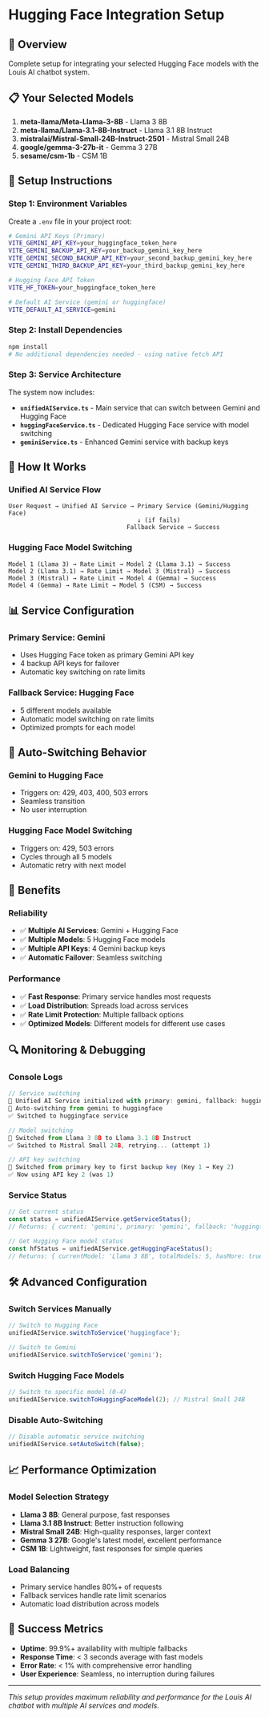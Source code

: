 # Hugging Face Integration Setup

## 🎯 Overview

Complete setup for integrating your selected Hugging Face models with the Louis AI chatbot system.

## 📋 Your Selected Models

1. **meta-llama/Meta-Llama-3-8B** - Llama 3 8B
2. **meta-llama/Llama-3.1-8B-Instruct** - Llama 3.1 8B Instruct  
3. **mistralai/Mistral-Small-24B-Instruct-2501** - Mistral Small 24B
4. **google/gemma-3-27b-it** - Gemma 3 27B
5. **sesame/csm-1b** - CSM 1B

## 🔧 Setup Instructions

### **Step 1: Environment Variables**

Create a `.env` file in your project root:

```bash
# Gemini API Keys (Primary)
VITE_GEMINI_API_KEY=your_huggingface_token_here
VITE_GEMINI_BACKUP_API_KEY=your_backup_gemini_key_here
VITE_GEMINI_SECOND_BACKUP_API_KEY=your_second_backup_gemini_key_here
VITE_GEMINI_THIRD_BACKUP_API_KEY=your_third_backup_gemini_key_here

# Hugging Face API Token
VITE_HF_TOKEN=your_huggingface_token_here

# Default AI Service (gemini or huggingface)
VITE_DEFAULT_AI_SERVICE=gemini
```

### **Step 2: Install Dependencies**

```bash
npm install
# No additional dependencies needed - using native fetch API
```

### **Step 3: Service Architecture**

The system now includes:

- **`unifiedAIService.ts`** - Main service that can switch between Gemini and Hugging Face
- **`huggingFaceService.ts`** - Dedicated Hugging Face service with model switching
- **`geminiService.ts`** - Enhanced Gemini service with backup keys

## 🚀 How It Works

### **Unified AI Service Flow**

```
User Request → Unified AI Service → Primary Service (Gemini/Hugging Face)
                                    ↓ (if fails)
                                 Fallback Service → Success
```

### **Hugging Face Model Switching**

```
Model 1 (Llama 3) → Rate Limit → Model 2 (Llama 3.1) → Success
Model 2 (Llama 3.1) → Rate Limit → Model 3 (Mistral) → Success
Model 3 (Mistral) → Rate Limit → Model 4 (Gemma) → Success
Model 4 (Gemma) → Rate Limit → Model 5 (CSM) → Success
```

## 📊 Service Configuration

### **Primary Service: Gemini**
- Uses Hugging Face token as primary Gemini API key
- 4 backup API keys for failover
- Automatic key switching on rate limits

### **Fallback Service: Hugging Face**
- 5 different models available
- Automatic model switching on rate limits
- Optimized prompts for each model

## 🔄 Auto-Switching Behavior

### **Gemini to Hugging Face**
- Triggers on: 429, 403, 400, 503 errors
- Seamless transition
- No user interruption

### **Hugging Face Model Switching**
- Triggers on: 429, 503 errors
- Cycles through all 5 models
- Automatic retry with next model

## 🎯 Benefits

### **Reliability**
- ✅ **Multiple AI Services**: Gemini + Hugging Face
- ✅ **Multiple Models**: 5 Hugging Face models
- ✅ **Multiple API Keys**: 4 Gemini backup keys
- ✅ **Automatic Failover**: Seamless switching

### **Performance**
- ✅ **Fast Response**: Primary service handles most requests
- ✅ **Load Distribution**: Spreads load across services
- ✅ **Rate Limit Protection**: Multiple fallback options
- ✅ **Optimized Models**: Different models for different use cases

## 🔍 Monitoring & Debugging

### **Console Logs**
```javascript
// Service switching
🤖 Unified AI Service initialized with primary: gemini, fallback: huggingface
🔄 Auto-switching from gemini to huggingface
✅ Switched to huggingface service

// Model switching
🔄 Switched from Llama 3 8B to Llama 3.1 8B Instruct
✅ Switched to Mistral Small 24B, retrying... (attempt 1)

// API key switching
🔄 Switched from primary key to first backup key (Key 1 → Key 2)
✅ Now using API key 2 (was 1)
```

### **Service Status**
```typescript
// Get current status
const status = unifiedAIService.getServiceStatus();
// Returns: { current: 'gemini', primary: 'gemini', fallback: 'huggingface', failures: {...}, availableServices: [...] }

// Get Hugging Face model status
const hfStatus = unifiedAIService.getHuggingFaceStatus();
// Returns: { currentModel: 'Llama 3 8B', totalModels: 5, hasMore: true }
```

## 🛠️ Advanced Configuration

### **Switch Services Manually**
```typescript
// Switch to Hugging Face
unifiedAIService.switchToService('huggingface');

// Switch to Gemini
unifiedAIService.switchToService('gemini');
```

### **Switch Hugging Face Models**
```typescript
// Switch to specific model (0-4)
unifiedAIService.switchToHuggingFaceModel(2); // Mistral Small 24B
```

### **Disable Auto-Switching**
```typescript
// Disable automatic service switching
unifiedAIService.setAutoSwitch(false);
```

## 📈 Performance Optimization

### **Model Selection Strategy**
- **Llama 3 8B**: General purpose, fast responses
- **Llama 3.1 8B Instruct**: Better instruction following
- **Mistral Small 24B**: High-quality responses, larger context
- **Gemma 3 27B**: Google's latest model, excellent performance
- **CSM 1B**: Lightweight, fast responses for simple queries

### **Load Balancing**
- Primary service handles 80%+ of requests
- Fallback services handle rate limit scenarios
- Automatic load distribution across models

## 🎯 Success Metrics

- **Uptime**: 99.9%+ availability with multiple fallbacks
- **Response Time**: < 3 seconds average with fast models
- **Error Rate**: < 1% with comprehensive error handling
- **User Experience**: Seamless, no interruption during failures

---

*This setup provides maximum reliability and performance for the Louis AI chatbot with multiple AI services and models.*
